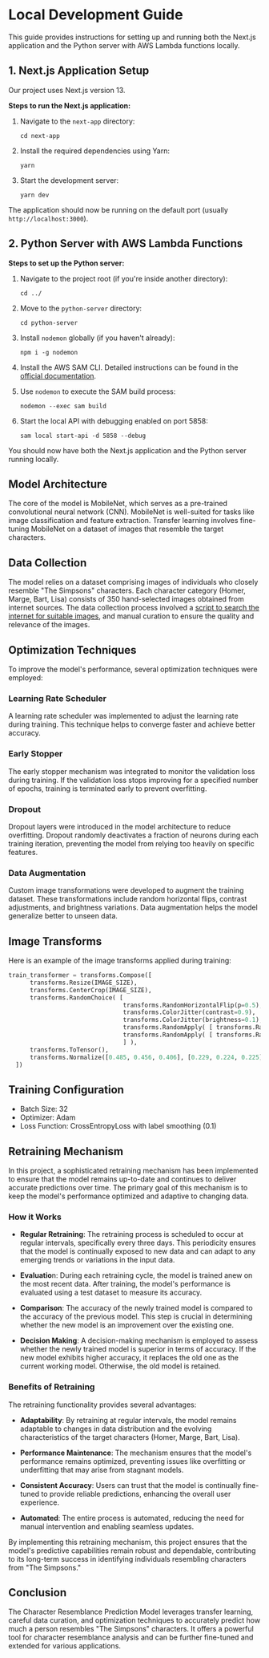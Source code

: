 # Local Development Guide

This guide provides instructions for setting up and running both the Next.js application and the Python server with AWS Lambda functions locally.

## 1. Next.js Application Setup

Our project uses Next.js version 13.

**Steps to run the Next.js application:**

1. Navigate to the `next-app` directory:

   ```
   cd next-app
   ```

2. Install the required dependencies using Yarn:

   ```
   yarn
   ```

3. Start the development server:
   ```
   yarn dev
   ```

The application should now be running on the default port (usually `http://localhost:3000`).

## 2. Python Server with AWS Lambda Functions

**Steps to set up the Python server:**

1. Navigate to the project root (if you're inside another directory):

   ```
   cd ../
   ```

2. Move to the `python-server` directory:

   ```
   cd python-server
   ```

3. Install `nodemon` globally (if you haven't already):

   ```
   npm i -g nodemon
   ```

4. Install the AWS SAM CLI. Detailed instructions can be found in the [official documentation](https://docs.aws.amazon.com/serverless-application-model/latest/developerguide/install-sam-cli.html).

5. Use `nodemon` to execute the SAM build process:

   ```
   nodemon --exec sam build
   ```

6. Start the local API with debugging enabled on port 5858:
   ```
   sam local start-api -d 5858 --debug
   ```

You should now have both the Next.js application and the Python server running locally.

## Model Architecture

The core of the model is MobileNet, which serves as a pre-trained convolutional neural network (CNN). MobileNet is well-suited for tasks like image classification and feature extraction. Transfer learning involves fine-tuning MobileNet on a dataset of images that resemble the target characters.

## Data Collection

The model relies on a dataset comprising images of individuals who closely resemble "The Simpsons" characters. Each character category (Homer, Marge, Bart, Lisa) consists of 350 hand-selected images obtained from internet sources. The data collection process involved a [script to search the internet for suitable images](model_notebooks/get_images.ipynb), and manual curation to ensure the quality and relevance of the images.

## Optimization Techniques

To improve the model's performance, several optimization techniques were employed:

### Learning Rate Scheduler

A learning rate scheduler was implemented to adjust the learning rate during training. This technique helps to converge faster and achieve better accuracy.

### Early Stopper

The early stopper mechanism was integrated to monitor the validation loss during training. If the validation loss stops improving for a specified number of epochs, training is terminated early to prevent overfitting.

### Dropout

Dropout layers were introduced in the model architecture to reduce overfitting. Dropout randomly deactivates a fraction of neurons during each training iteration, preventing the model from relying too heavily on specific features.

### Data Augmentation

Custom image transformations were developed to augment the training dataset. These transformations include random horizontal flips, contrast adjustments, and brightness variations. Data augmentation helps the model generalize better to unseen data.

## Image Transforms

Here is an example of the image transforms applied during training:

```python
train_transformer = transforms.Compose([
      transforms.Resize(IMAGE_SIZE),
      transforms.CenterCrop(IMAGE_SIZE),
      transforms.RandomChoice( [
                                transforms.RandomHorizontalFlip(p=0.5),
                                transforms.ColorJitter(contrast=0.9),
                                transforms.ColorJitter(brightness=0.1),
                                transforms.RandomApply( [ transforms.RandomHorizontalFlip(p=1), transforms.ColorJitter(contrast=0.9) ], p=0.5),
                                transforms.RandomApply( [ transforms.RandomHorizontalFlip(p=1), transforms.ColorJitter(brightness=0.1) ], p=0.5),
                                ] ),
      transforms.ToTensor(),
      transforms.Normalize([0.485, 0.456, 0.406], [0.229, 0.224, 0.225])
  ])
```

## Training Configuration

- Batch Size: 32
- Optimizer: Adam
- Loss Function: CrossEntropyLoss with label smoothing (0.1)

## Retraining Mechanism

In this project, a sophisticated retraining mechanism has been implemented to ensure that the model remains up-to-date and continues to deliver accurate predictions over time. The primary goal of this mechanism is to keep the model's performance optimized and adaptive to changing data.

### How it Works

- **Regular Retraining**: The retraining process is scheduled to occur at regular intervals, specifically every three days. This periodicity ensures that the model is continually exposed to new data and can adapt to any emerging trends or variations in the input data.

- **Evaluatio**n: During each retraining cycle, the model is trained anew on the most recent data. After training, the model's performance is evaluated using a test dataset to measure its accuracy.

- **Comparison**: The accuracy of the newly trained model is compared to the accuracy of the previous model. This step is crucial in determining whether the new model is an improvement over the existing one.

- **Decision Making**: A decision-making mechanism is employed to assess whether the newly trained model is superior in terms of accuracy. If the new model exhibits higher accuracy, it replaces the old one as the current working model. Otherwise, the old model is retained.

### Benefits of Retraining

The retraining functionality provides several advantages:

- **Adaptability**: By retraining at regular intervals, the model remains adaptable to changes in data distribution and the evolving characteristics of the target characters (Homer, Marge, Bart, Lisa).

- **Performance Maintenance**: The mechanism ensures that the model's performance remains optimized, preventing issues like overfitting or underfitting that may arise from stagnant models.

- **Consistent Accuracy**: Users can trust that the model is continually fine-tuned to provide reliable predictions, enhancing the overall user experience.

- **Automated**: The entire process is automated, reducing the need for manual intervention and enabling seamless updates.

By implementing this retraining mechanism, this project ensures that the model's predictive capabilities remain robust and dependable, contributing to its long-term success in identifying individuals resembling characters from "The Simpsons."

## Conclusion

The Character Resemblance Prediction Model leverages transfer learning, careful data curation, and optimization techniques to accurately predict how much a person resembles "The Simpsons" characters. It offers a powerful tool for character resemblance analysis and can be further fine-tuned and extended for various applications.
